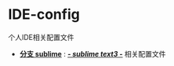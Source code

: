 # IDE-config
个人IDE相关配置文件
* [**分支 sublime**](https://github.com/Blue-Jing/IDE-config/tree/sublime) : [***- sublime text3 -***](http://www.sublimetext.com/3)  相关配置文件
